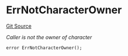 # ErrNotCharacterOwner
[Git Source](https://github.com/Crossbell-Box/Crossbell-Contracts/blob/3060ff9b47459c3bc54ac39115cb04b01451f340/contracts/libraries/Error.sol)

*Caller is not the owner of character*


```solidity
error ErrNotCharacterOwner();
```

